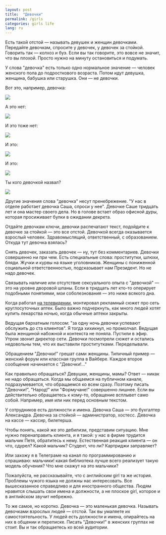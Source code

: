 ```yaml
---
layout: post
title:  "Девочки"
permalink: /girls
categories: girls life
lang: ru
---
```


Есть такой отстой — называть девушек и женщин девочками. Передайте девочкам,
спросите у девочек, у девочек за стойкой. Говорить так — колхоз и буэ. Если вы
так говорите, это вовсе не значит, что вы плохой. Просто нужно на минуту
остановиться и подумать.

У слова "девочка" есть только одно нормальное значение — человек женского пола
до подросткового возраста. Потом идут девушка, женщина, бабушка или
старушка. Они — не девочки.

Вот это, например, девочка:

![](https://user-images.githubusercontent.com/1059232/50769412-ecdee080-1294-11e9-8899-cd9062fedc2e.jpg)

А это нет:

![](https://user-images.githubusercontent.com/1059232/50769413-ecdee080-1294-11e9-9408-ebc4eb535877.jpg)

И это тоже нет:

![](https://user-images.githubusercontent.com/1059232/50769411-ecdee080-1294-11e9-8959-3d2f6f958a10.jpg)

И это:

![](https://user-images.githubusercontent.com/1059232/50769409-ec464a00-1294-11e9-993e-e5fd3eba1b11.jpg)

И это:

![](https://user-images.githubusercontent.com/1059232/50769410-ecdee080-1294-11e9-995a-b892543b1e6d.jpg)

Ты кого девочкой назвал?

![](https://user-images.githubusercontent.com/1059232/50769492-244d8d00-1295-11e9-81fe-582b85e8281e.jpg)

Другие значения слова "девочка" несут пренебрежение. "У нас в отделе работает
девочка Саша, спроси у нее". Девочке Саше тридцать лет и она мастер своего
дела. Но в голове встает образ офисной дуры, которая просиживает булки в
ожидании декрета.

Отдайте девочкам ключи, девочки распечатают текст, подойдите к девочке за
стойкой — это все отстой. Девочкой всегда оказывается взрослый
человек. Здравомыслящий, ответственный, с образованием. Откуда тут девочка
взялась?

Снять девочек, заказать девочек — ну, тут без комментариев. Девочки совершенно
ни при чем. Есть специальные слова: проститутки, шлюхи, бляди. Жучки и курвы на
языке уголовников. Женщины с пониженной социальной ответственностью,
подсказывает нам Президент. Но не надо девочек.

Связывать наличие или отсутствие сексуального опыта с "девочкой" — это на уровне
дворовой шпаны. Если в тридцать лет кто-то оперирует подобными понятиями, мои
соболезнования — это ниже всякого дна.

Когда работал [на телевидении](/altes), монтировал рекламный сюжет про сеть
круглосуточных аптек. Было важно подчеркнуть, как много людей хотят купить
лекарства ночью, когда обычные аптеки закрыты.

Ведущая бархатным голосом: "за одну ночь девочки успевают обслужить до ста
клиентов". Я тогда хихикнул, но промолчал. Ведущая была женщиной набожной и
контекста не поняла. Пустили в эфир. Утром звонит директор сети. Девочки
посмотрели сюжет и остались недовольны тем, что их выставили
проститутками. Переделывали.

Обращением "Девочки!" грешат сами женщины. Типичный пример — женский форум или
классная группа в Вайбере. Каждое второе сообщение начинается с "Девочки!..."

Как правильно обращаться? Девушки, женщины, мамы? Ответ — никак не надо
обращаться. Когда мы общаемся на публичном канале, подразумевается, что
обращаемся ко всем сразу. Поэтому писать "Девочки!", "Народ!" или "Формучане!"
совершенно лишнее. Если вы действительно обращаетесь к кому-то, обращение
всплывет само собой. Например, имя или ник перед основным текстом.

У сотрудников есть должности и имена. Девочка Саша — это бухгалтер
Александра. Девочка за стойкой — администратор, хостесс. Девочка на кассе —
кассир, билетерша.

Чтобы понять, какой же это дебилизм, представим ситуацию. Мне нужно
перенаправить клиента, и я такой: у нас в фирме трудится мальчик Петя,
обратитесь к нему. Естественная реакция клиента — он что, сдурел? Какой мальчик?
Студент, что ли? Картриджи заправляет?

Или захожу я в Телеграме на канал по программированию и спрашиваю: мальчики!
какая библиотека лучше всего реализует такую модель обучения? Что мне скажут на
это мальчики?

Пожалуйста, не рассказывайте, что с английским girl та же история. Проблемы
чужого языка не должны нас интересовать. Все вышесказанное справедливо и для
иностранного общества. Людям нравится слышать свои имена и должности, а не
плоское girl, которое и в английском звучит небрежно.

То же самое, но коротко. Девочка — это маленькая девочка. Называть девочками
взрослых людей — отстой. Так вы умаляете их самостоятельность. У людей есть
должности и имена, опирайтесь на них в общении и переписке. Писать "Девочки!" в
женских группах не стоит. Вы и так обращаетесь ко всей аудитории.

